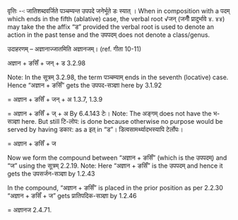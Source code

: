 




वृत्तिः --ः जातिशब्दवर्जिते पञ्चम्यन्त उपपदे जनेर्भूते डः स्यात् । When in composition with a पदम् which ends in the fifth (ablative) case, the verbal root √जन् (जनीँ प्रादुर्भावे ४. ४४) may take the the affix “ड” provided the verbal root is used to denote an action in the past tense and the उपपदम् does not denote a class/genus.


उदाहरणम् – अज्ञानाज्जातमिति अज्ञानजम्। (ref. गीता 10-11)


अज्ञान + ङसिँ + जन् + ड 3.2.98

Note: In the सूत्रम् 3.2.98, the term पञ्चम्याम् ends in the seventh (locative) case. Hence “अज्ञान + ङसिँ” gets the उपपद-सञ्ज्ञा here by 3.1.92

= अज्ञान + ङसिँ + जन् + अ 1.3.7, 1.3.9

= अज्ञान + ङसिँ + ज् + अ By 6.4.143 टेः। Note: The अङ्गम् does not have the भ-सञ्ज्ञा here. But still टि-लोप: is done because otherwise no purpose would be served by having डकार: as a इत् in “ड”। डित्वसामर्थ्यादभस्यापि टेर्लोपः।

= अज्ञान + ङसिँ + ज


Now we form the compound between “अज्ञान + ङसिँ” (which is the उपपदम्) and “ज” using the सूत्रम् 2.2.19. Note: Here “अज्ञान + ङसिँ” is the उपपदम् and hence it gets the उपसर्जन-सञ्ज्ञा by 1.2.43

In the compound, “अज्ञान + ङसिँ” is placed in the prior position as per 2.2.30
“अज्ञान + ङसिँ + ज” gets प्रातिपदिक-सञ्ज्ञा by 1.2.46

= अज्ञानज 2.4.71.

